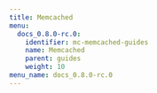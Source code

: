 ```yaml
---
title: Memcached
menu:
  docs_0.8.0-rc.0:
    identifier: mc-memcached-guides
    name: Memcached
    parent: guides
    weight: 10
menu_name: docs_0.8.0-rc.0
---
```

